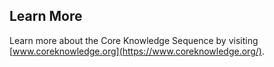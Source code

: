 ## Learn More

Learn more about the Core Knowledge Sequence by visiting [www.coreknowledge.org](https://www.coreknowledge.org/).